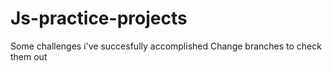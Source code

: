 # Js-practice-projects
Some challenges i've succesfully accomplished
Change branches to check them out
